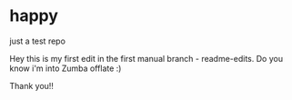 # happy
just a test repo

Hey this is my first edit in the first manual branch - readme-edits.
Do you know i'm into Zumba offlate :)

Thank you!!
